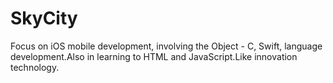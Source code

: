 # SkyCity
Focus on iOS mobile development, involving the Object - C, Swift, language development.Also in learning to HTML and JavaScript.Like innovation technology.
